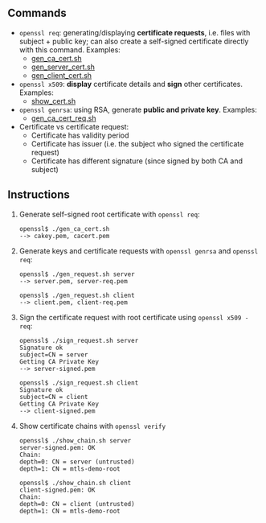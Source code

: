 
## Commands
* `openssl req`: generating/displaying **certificate requests**, i.e. files with subject + public key; can also create a self-signed certificate directly with this command. Examples:
    * [gen_ca_cert.sh](security/gen_ca_cert.sh)
    * [gen_server_cert.sh](security/gen_server_cert.sh)
    * [gen_client_cert.sh](security/gen_client_cert.sh)
* `openssl x509`: **display** certificate details and **sign** other certificates. Examples:
    * [show_cert.sh](security/show_cert.sh)
* `openssl genrsa`: using RSA, generate **public and private key**. Examples:
    * [gen_ca_cert_req.sh](security/gen_ca_cert_req.sh)
* Certificate vs certificate request:
	* Certificate has validity period
	* Certificate has issuer (i.e. the subject who signed the certificate request)
	* Certificate has different signature (since signed by both CA and subject)

## Instructions
1. Generate self-signed root certificate with `openssl req`:
    ```
    openssl$ ./gen_ca_cert.sh
    --> cakey.pem, cacert.pem
    ```
2. Generate keys and certificate requests with `openssl genrsa` and `openssl req`:
    ```
    openssl$ ./gen_request.sh server
    --> server.pem, server-req.pem

    openssl$ ./gen_request.sh client
    --> client.pem, client-req.pem
    ```
3. Sign the certificate request with root certificate using `openssl x509 -req`:
    ```
	openssl$ ./sign_request.sh server
	Signature ok
	subject=CN = server
	Getting CA Private Key
	--> server-signed.pem

	openssl$ ./sign_request.sh client
	Signature ok
	subject=CN = client
	Getting CA Private Key
	--> client-signed.pem
    ```
4. Show certificate chains with `openssl verify`
	```
	openssl$ ./show_chain.sh server
	server-signed.pem: OK
	Chain:
	depth=0: CN = server (untrusted)
	depth=1: CN = mtls-demo-root

	openssl$ ./show_chain.sh client
	client-signed.pem: OK
	Chain:
	depth=0: CN = client (untrusted)
	depth=1: CN = mtls-demo-root
	```



